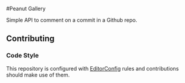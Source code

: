 #Peanut Gallery

Simple API to comment on a commit in a Github repo.

## Contributing

### Code Style

This repository is configured with [EditorConfig](http://editorconfig.org) rules and
contributions should make use of them.
